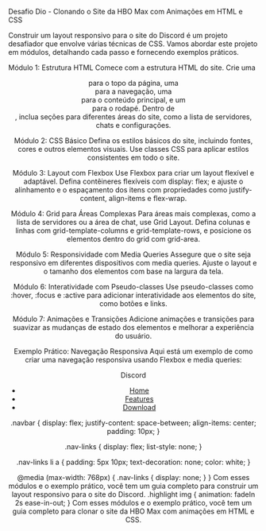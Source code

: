 Desafio Dio - Clonando o Site da HBO Max com Animações em HTML e CSS



Construir um layout responsivo para o site do Discord é um projeto desafiador que envolve várias técnicas de CSS. Vamos abordar este projeto em módulos, detalhando cada passo e fornecendo exemplos práticos.

Módulo 1: Estrutura HTML
Comece com a estrutura HTML do site. Crie uma <header> para o topo da página, uma <nav> para a navegação, uma <main> para o conteúdo principal, e um <footer> para o rodapé. Dentro de <main>, inclua seções para diferentes áreas do site, como a lista de servidores, chats e configurações.

Módulo 2: CSS Básico
Defina os estilos básicos do site, incluindo fontes, cores e outros elementos visuais. Use classes CSS para aplicar estilos consistentes em todo o site.

Módulo 3: Layout com Flexbox
Use Flexbox para criar um layout flexível e adaptável. Defina contêineres flexíveis com display: flex; e ajuste o alinhamento e o espaçamento dos itens com propriedades como justify-content, align-items e flex-wrap.

Módulo 4: Grid para Áreas Complexas
Para áreas mais complexas, como a lista de servidores ou a área de chat, use Grid Layout. Defina colunas e linhas com grid-template-columns e grid-template-rows, e posicione os elementos dentro do grid com grid-area.

Módulo 5: Responsividade com Media Queries
Assegure que o site seja responsivo em diferentes dispositivos com media queries. Ajuste o layout e o tamanho dos elementos com base na largura da tela.

Módulo 6: Interatividade com Pseudo-classes
Use pseudo-classes como :hover, :focus e :active para adicionar interatividade aos elementos do site, como botões e links.

Módulo 7: Animações e Transições
Adicione animações e transições para suavizar as mudanças de estado dos elementos e melhorar a experiência do usuário.

Exemplo Prático: Navegação Responsiva
Aqui está um exemplo de como criar uma navegação responsiva usando Flexbox e media queries:

<nav class="navbar">
  <div class="logo">Discord</div>
  <ul class="nav-links">
    <li><a href="#">Home</a></li>
    <li><a href="#">Features</a></li>
    <li><a href="#">Download</a></li>
    <!-- Mais links -->
  </ul>
</nav>
.navbar {
  display: flex;
  justify-content: space-between;
  align-items: center;
  padding: 10px;
}

.nav-links {
  display: flex;
  list-style: none;
}

.nav-links li a {
  padding: 5px 10px;
  text-decoration: none;
  color: white;
}

@media (max-width: 768px) {
  .nav-links {
    display: none;
  }
}
Com esses módulos e o exemplo prático, você tem um guia completo para construir um layout responsivo para o site do Discord. 
.highlight img {
  animation: fadeIn 2s ease-in-out;
}
Com esses módulos e o exemplo prático, você tem um guia completo para clonar o site da HBO Max com animações em HTML e CSS. 

